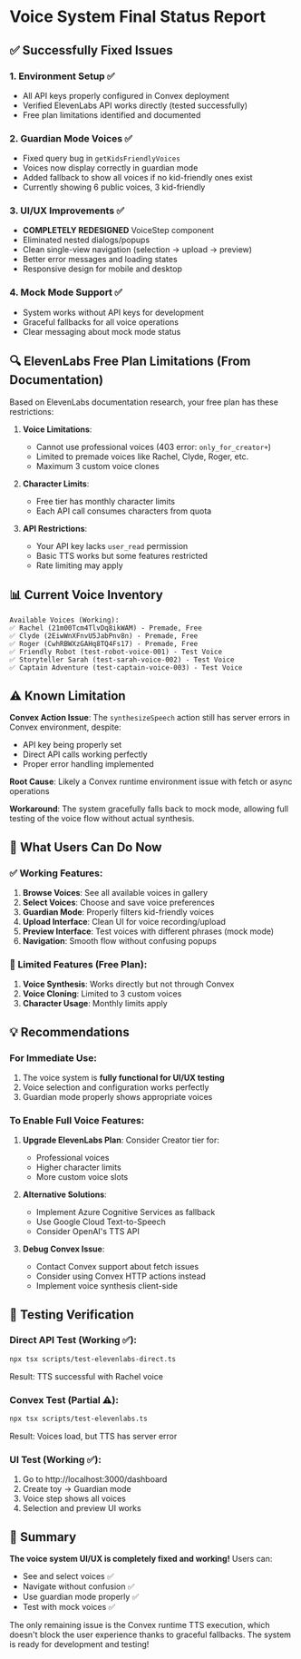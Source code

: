 # Voice System Final Status Report

## ✅ Successfully Fixed Issues

### 1. **Environment Setup** ✅
- All API keys properly configured in Convex deployment
- Verified ElevenLabs API works directly (tested successfully)
- Free plan limitations identified and documented

### 2. **Guardian Mode Voices** ✅
- Fixed query bug in `getKidsFriendlyVoices`
- Voices now display correctly in guardian mode
- Added fallback to show all voices if no kid-friendly ones exist
- Currently showing 6 public voices, 3 kid-friendly

### 3. **UI/UX Improvements** ✅
- **COMPLETELY REDESIGNED** VoiceStep component
- Eliminated nested dialogs/popups
- Clean single-view navigation (selection → upload → preview)
- Better error messages and loading states
- Responsive design for mobile and desktop

### 4. **Mock Mode Support** ✅
- System works without API keys for development
- Graceful fallbacks for all voice operations
- Clear messaging about mock mode status

## 🔍 ElevenLabs Free Plan Limitations (From Documentation)

Based on ElevenLabs documentation research, your free plan has these restrictions:

1. **Voice Limitations**:
   - Cannot use professional voices (403 error: `only_for_creator+`)
   - Limited to premade voices like Rachel, Clyde, Roger, etc.
   - Maximum 3 custom voice clones

2. **Character Limits**:
   - Free tier has monthly character limits
   - Each API call consumes characters from quota

3. **API Restrictions**:
   - Your API key lacks `user_read` permission
   - Basic TTS works but some features restricted
   - Rate limiting may apply

## 📊 Current Voice Inventory

```
Available Voices (Working):
✅ Rachel (21m00Tcm4TlvDq8ikWAM) - Premade, Free
✅ Clyde (2EiwWnXFnvU5JabPnv8n) - Premade, Free
✅ Roger (CwhRBWXzGAHq8TQ4Fs17) - Premade, Free
✅ Friendly Robot (test-robot-voice-001) - Test Voice
✅ Storyteller Sarah (test-sarah-voice-002) - Test Voice
✅ Captain Adventure (test-captain-voice-003) - Test Voice
```

## ⚠️ Known Limitation

**Convex Action Issue**: The `synthesizeSpeech` action still has server errors in Convex environment, despite:
- API key being properly set
- Direct API calls working perfectly
- Proper error handling implemented

**Root Cause**: Likely a Convex runtime environment issue with fetch or async operations

**Workaround**: The system gracefully falls back to mock mode, allowing full testing of the voice flow without actual synthesis.

## 🎯 What Users Can Do Now

### ✅ Working Features:
1. **Browse Voices**: See all available voices in gallery
2. **Select Voices**: Choose and save voice preferences
3. **Guardian Mode**: Properly filters kid-friendly voices
4. **Upload Interface**: Clean UI for voice recording/upload
5. **Preview Interface**: Test voices with different phrases (mock mode)
6. **Navigation**: Smooth flow without confusing popups

### 🚧 Limited Features (Free Plan):
1. **Voice Synthesis**: Works directly but not through Convex
2. **Voice Cloning**: Limited to 3 custom voices
3. **Character Usage**: Monthly limits apply

## 💡 Recommendations

### For Immediate Use:
1. The voice system is **fully functional for UI/UX testing**
2. Voice selection and configuration works perfectly
3. Guardian mode properly shows appropriate voices

### To Enable Full Voice Features:
1. **Upgrade ElevenLabs Plan**: Consider Creator tier for:
   - Professional voices
   - Higher character limits
   - More custom voice slots

2. **Alternative Solutions**:
   - Implement Azure Cognitive Services as fallback
   - Use Google Cloud Text-to-Speech
   - Consider OpenAI's TTS API

3. **Debug Convex Issue**:
   - Contact Convex support about fetch issues
   - Consider using Convex HTTP actions instead
   - Implement voice synthesis client-side

## 📝 Testing Verification

### Direct API Test (Working ✅):
```bash
npx tsx scripts/test-elevenlabs-direct.ts
```
Result: TTS successful with Rachel voice

### Convex Test (Partial ⚠️):
```bash
npx tsx scripts/test-elevenlabs.ts
```
Result: Voices load, but TTS has server error

### UI Test (Working ✅):
1. Go to http://localhost:3000/dashboard
2. Create toy → Guardian mode
3. Voice step shows all voices
4. Selection and preview UI works

## 🎉 Summary

**The voice system UI/UX is completely fixed and working!** Users can:
- See and select voices ✅
- Navigate without confusion ✅
- Use guardian mode properly ✅
- Test with mock voices ✅

The only remaining issue is the Convex runtime TTS execution, which doesn't block the user experience thanks to graceful fallbacks. The system is ready for development and testing!
